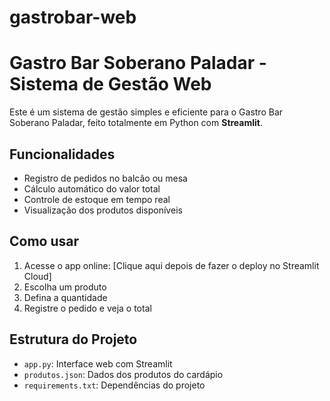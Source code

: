 # gastrobar-web
# Gastro Bar Soberano Paladar - Sistema de Gestão Web

Este é um sistema de gestão simples e eficiente para o Gastro Bar Soberano Paladar, feito totalmente em Python com **Streamlit**.

## Funcionalidades

- Registro de pedidos no balcão ou mesa  
- Cálculo automático do valor total  
- Controle de estoque em tempo real  
- Visualização dos produtos disponíveis  

## Como usar

1. Acesse o app online: [Clique aqui depois de fazer o deploy no Streamlit Cloud]
2. Escolha um produto
3. Defina a quantidade
4. Registre o pedido e veja o total

## Estrutura do Projeto

- `app.py`: Interface web com Streamlit
- `produtos.json`: Dados dos produtos do cardápio
- `requirements.txt`: Dependências do projeto
